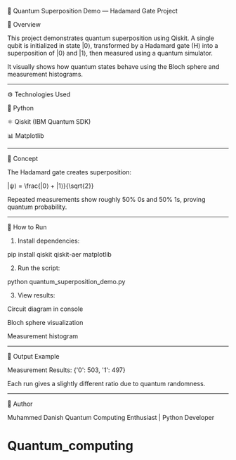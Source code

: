 🧠 Quantum Superposition Demo — Hadamard Gate Project

📘 Overview

This project demonstrates quantum superposition using Qiskit.
A single qubit is initialized in state |0⟩, transformed by a Hadamard gate (H) into a superposition of |0⟩ and |1⟩, then measured using a quantum simulator.

It visually shows how quantum states behave using the Bloch sphere and measurement histograms.


---

⚙️ Technologies Used

🐍 Python

⚛️ Qiskit (IBM Quantum SDK)

📊 Matplotlib



---

🧩 Concept

The Hadamard gate creates superposition:

|ψ⟩ = \frac{|0⟩ + |1⟩}{\sqrt{2}}

Repeated measurements show roughly 50% 0s and 50% 1s, proving quantum probability.


---

🚀 How to Run

1. Install dependencies:

pip install qiskit qiskit-aer matplotlib


2. Run the script:

python quantum_superposition_demo.py


3. View results:

Circuit diagram in console

Bloch sphere visualization

Measurement histogram





---

🧮 Output Example

Measurement Results:
{'0': 503, '1': 497}

Each run gives a slightly different ratio due to quantum randomness.


---

🌟 Author

Muhammed Danish
Quantum Computing Enthusiast | Python Developer
# Quantum_computing
